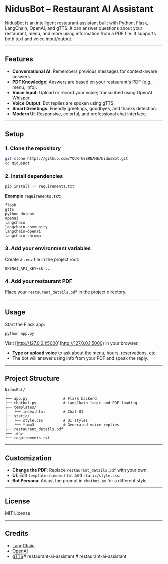 # NidusBot – Restaurant AI Assistant

NidusBot is an intelligent restaurant assistant built with Python, Flask, LangChain, OpenAI, and gTTS. It can answer questions about your restaurant, menu, and more using information from a PDF file. It supports both text and voice input/output.

---

## Features

- **Conversational AI**: Remembers previous messages for context-aware answers.
- **PDF Knowledge**: Answers are based on your restaurant's PDF (e.g., menu, info).
- **Voice Input**: Upload or record your voice; transcribed using OpenAI Whisper.
- **Voice Output**: Bot replies are spoken using gTTS.
- **Smart Greetings**: Friendly greetings, goodbyes, and thanks detection.
- **Modern UI**: Responsive, colorful, and professional chat interface.

---

## Setup

### 1. Clone the repository

```sh
git clone https://github.com/YOUR-USERNAME/NidusBot.git
cd NidusBot
```

### 2. Install dependencies

```sh
pip install -r requirements.txt
```

**Example `requirements.txt`:**
```
flask
gtts
python-dotenv
openai
langchain
langchain-community
langchain-openai
langchain-chroma
```

### 3. Add your environment variables

Create a `.env` file in the project root:

```
OPENAI_API_KEY=sk-...
```

### 4. Add your restaurant PDF

Place your `restaurant_details.pdf` in the project directory.

---

## Usage

Start the Flask app:

```sh
python app.py
```

Visit [http://127.0.0.1:5000](http://127.0.0.1:5000) in your browser.

- **Type or upload voice** to ask about the menu, hours, reservations, etc.
- The bot will answer using info from your PDF and speak the reply.

---

## Project Structure

```
NidusBot/
│
├── app.py                # Flask backend
├── chatbot.py            # LangChain logic and PDF loading
├── templates/
│   └── index.html        # Chat UI
├── static/
│   └── style.css         # UI styles
│   └── *.mp3             # Generated voice replies
├── restaurant_details.pdf
├── .env
└── requirements.txt
```

---

## Customization

- **Change the PDF**: Replace `restaurant_details.pdf` with your own.
- **UI**: Edit `templates/index.html` and `static/style.css`.
- **Bot Persona**: Adjust the prompt in `chatbot.py` for a different style.

---

## License

MIT License

---

## Credits

- [LangChain](https://github.com/langchain-ai/langchain)
- [OpenAI](https://platform.openai.com/)
- [gTTS](https://pypi.org/project/gTTS/)#   r e s t a u r a n t - a i - a s s i s t a n t  
 #   r e s t a u r a n t - a i - a s s i s t a n t  
 